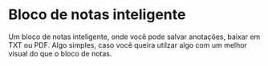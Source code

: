 # Bloco de notas inteligente
Um bloco de notas inteligente, onde você pode salvar anotações, baixar em TXT ou PDF.
Algo simples, caso você queira utilzar algo com um melhor visual do que o bloco de notas.
